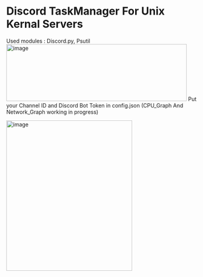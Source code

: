 # Discord TaskManager For Unix Kernal Servers

Used modules : Discord.py, Psutil
<img width="476" height="150" alt="image" src="https://github.com/user-attachments/assets/895276cb-65e5-4103-98f4-10ad9408f256" />
Put your Channel ID and Discord Bot Token in config.json (CPU_Graph And Network_Graph working in progress)


<img width="332" height="396" alt="image" src="https://github.com/user-attachments/assets/2bc66def-cc68-4cdb-b3fd-f3a4585f3ed4" />

